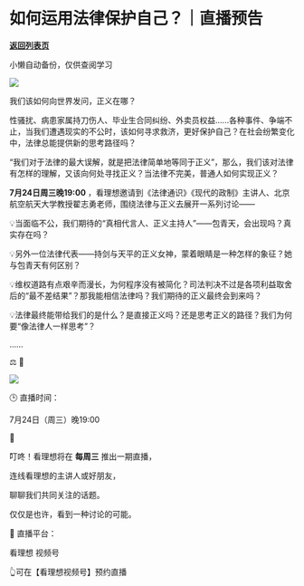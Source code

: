# 如何运用法律保护自己？｜直播预告

[**返回列表页**](/gzh/看理想)

小懒自动备份，仅供查阅学习

![](https://mmbiz.qpic.cn/mmbiz_png/aP7vrTpXJxRA0ViaNRqia18YGj5LgX4VSibTFXfBlkXZakYUA8yBkEQYYmpmDmxH0IZyeY4oUcOiabiaj1PywxF6StQ/640?wx_fmt=png)

  

我们该如何向世界发问，正义在哪？

  

性骚扰、病患家属持刀伤人、毕业生合同纠纷、外卖员权益......各种事件、争端不止，当我们遭遇现实的不公时，该如何寻求救济，更好保护自己？在社会纷繁变化中，法律总能提供新的思考路径吗？

  

“我们对于法律的最大误解，就是把法律简单地等同于正义”，那么，我们该对法律有怎样的理解，又该向何处寻找正义？当法律不完美，普通人如何实现正义？

  

 **7月24日周三晚19:00** ，看理想邀请到《法律通识》《现代的政制》主讲人、北京航空航天大学教授翟志勇老师，围绕法律与正义去展开一系列讨论——

  

💡当面临不公，我们期待的“真相代言人、正义主持人”——包青天，会出现吗？真实存在吗？

  

💡另外一位法律代表——持剑与天平的正义女神，蒙着眼睛是一种怎样的象征？她与包青天有何区别？

  

💡维权道路有点艰辛而漫长，为何程序没有被简化？司法判决不过是各项利益取舍后的“最不差结果”？那我能相信法律吗？我们期待的正义最终会到来吗？

  

💡法律最终能带给我们的是什么？是直接正义吗？还是思考正义的路径？我们为何要“像法律人一样思考”？

  

……

  

⚖️ 🔧

  

![](https://mmbiz.qpic.cn/mmbiz_png/aP7vrTpXJxQ9hJ4BFUJnrRJ70qDCJPcoauicxibGl9CLVYffM2KmGibZkcrM4VOT3kbQD8Qic52ibM6ZvCWhCBiaEqnQ/640?wx_fmt=png&from;=appmsg)

  

🕒 直播时间：

7月24日（周三）晚19:00

  

🔔

叮咚！看理想将在 **每周三** 推出一期直播，

连线看理想的主讲人或好朋友，

聊聊我们共同关注的话题。

仅仅是也许，看到一种讨论的可能。

  

🎥 直播平台：

看理想 视频号

👆可在【看理想视频号】预约直播

